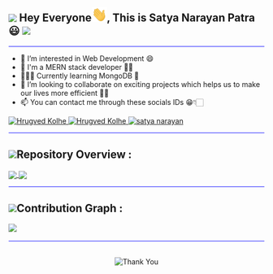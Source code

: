 
## <img src="https://media.giphy.com/media/iY8CRBdQXODJSCERIr/giphy.gif" width="30px"> Hey Everyone<img src="https://raw.githubusercontent.com/ABSphreak/ABSphreak/master/gifs/Hi.gif" width="30px">, This is Satya Narayan Patra 😃 <img src="https://media.giphy.com/media/iY8CRBdQXODJSCERIr/giphy.gif" width="30px">

<hr style="height:2px;border-width:1;border-radius: 5px;color:gray;background-color:#8080ff">

- 👀 I’m interested in Web Development 😄<br/>
- 🌱 I'm a MERN stack developer 🤵🏻 <br/>
- 👨🏻‍💻 Currently learning MongoDB 📱</br>
- 💞️ I’m looking to collaborate on exciting projects which helps us to make our lives more efficient ✌🏻<br/>
- 📫 You can contact me through these socials IDs 😁👇🏻  <br/>

<!-----Social Accounts------>

<p>
<a href="https://github.com/satyanarayan95">
<img border="0" alt="Hrugved Kolhe" src="https://img.icons8.com/external-itim2101-lineal-color-itim2101/40/000000/external-resume-business-recruitment-itim2101-lineal-color-itim2101.png"/>
</a>
  
<a href="https://www.linkedin.com/in/satyanarayan-patra/">
<img border="0" alt="Hrugved Kolhe" src="https://img.icons8.com/doodle/40/000000/linkedin--v2.png"/>
</a>
  
<a href="mailto:satyanarayan.patra5495@gmail.com">
<img border="0" alt="satya narayan" src="https://img.icons8.com/doodle/38/000000/gmail-new.png"/>
</a>
</p>
 
<hr style="height:2px;border-width:1;border-radius: 5px;color:#8080ff;background-color:#8080ff">

<!-----Contribution figures------>

<!-- ## <img src="https://media.giphy.com/media/iY8CRBdQXODJSCERIr/giphy.gif" width="30px">General Stats :

<p align="center">
<a href="https://github.com/AVS1508">
  <img height="180em" src="https://github-readme-stats-eight-theta.vercel.app/api?username=satyanarayan95&&show_icons=true&title_color=02D752&icon_color=bb2acf&text_color=b3b3ff&bg_color=0,000000,130F40"/>
  <img height="180em" src="https://github-readme-stats-eight-theta.vercel.app/api/top-langs/?username=satyanarayan95&&show_icons=true&title_color=02D752&icon_color=bb2acf&text_color=b3b3ff&bg_color=0,000000,130F40"/>
</a>
</p>

<hr style="height:2px;border-width:1;border-radius: 5px;color:gray;background-color:#8080ff">
 -->
<!------------ Streak Display -------------->

<!-- ## <img src="https://media.giphy.com/media/iY8CRBdQXODJSCERIr/giphy.gif" width="30px">Contribution Stats :

<div>
<p><img align="center" src="https://github-readme-streak-stats.herokuapp.com/?user=satyanarayan95&theme=dark" alt="HrugVed" /></p>
</div>

<hr style="height:2px;border-width:1;border-radius: 5px;color:#8080ff;background-color:#8080ff"> -->


<!-------------Projects---------------->

## <img src="https://media.giphy.com/media/iY8CRBdQXODJSCERIr/giphy.gif" width="30px">Repository Overview :

<a href="https://github.com/satyanarayan95/Instagram-Reels.git">
 <img align='center' src="https://github-readme-stats.vercel.app/api/pin/?username=satyanarayan95&repo=Instagram-Reels&theme=dark" />
</a>

<a href="https://github.com/satyanarayan95/Resume-Builder.git">
 <img align='center' src="https://github-readme-stats.vercel.app/api/pin/?username=satyanarayan95&repo=Resume-Builder&theme=dark" />
</a>

</br>
<hr style="height:2px;#8080ffborder-width:0;border-radius: 5px;color:gray;background-color:#8080ff">

<!--------------- Contribution Graph ---------------->

## <img src="https://media.giphy.com/media/iY8CRBdQXODJSCERIr/giphy.gif" width="30px">Contribution Graph :

 <img src="https://activity-graph.herokuapp.com/graph?username=satyanarayan95&bg_color=FFFFFF&color=000000&line=000000&point=00FF00"></div>
 
 <hr style="height:2px;border-width:1;border-radius: 5px;color:#8080ff;background-color:#8080ff">
 
 </br>
 
<!------------------- Languages used by me ----------------------->

<!-- ## <img src="https://media.giphy.com/media/iY8CRBdQXODJSCERIr/giphy.gif" width="30px">🛠 &nbsp;Tech Stack:




![JavaScript](https://img.shields.io/badge/-JavaScript-05122A?style=flat&logo=javascript)&nbsp;
![Java](https://img.shields.io/badge/-Java-05122A?style=flat&logo=Java&logoColor=FFA518)&nbsp;
![React](https://img.shields.io/badge/-React-05122A?style=flat&logo=react)&nbsp;
![Node.js](https://img.shields.io/badge/-Node.js-05122A?style=flat&logo=node.js)&nbsp;
![Bootstrap](https://img.shields.io/badge/-Bootstrap-05122A?style=flat&logo=bootstrap&logoColor=563D7C)\
![HTML](https://img.shields.io/badge/-HTML-05122A?style=flat&logo=HTML5)&nbsp;
![CSS](https://img.shields.io/badge/-CSS-05122A?style=flat&logo=CSS3&logoColor=1572B6)&nbsp;
![Git](https://img.shields.io/badge/-Git-05122A?style=flat&logo=git)&nbsp;
![GitHub](https://img.shields.io/badge/-GitHub-05122A?style=flat&logo=github)&nbsp; -->

<div align="center">
 <img src="https://media.giphy.com/media/jpVnC65DmYeyRL4LHS/giphy.gif" alt="Thank You">
</div>
